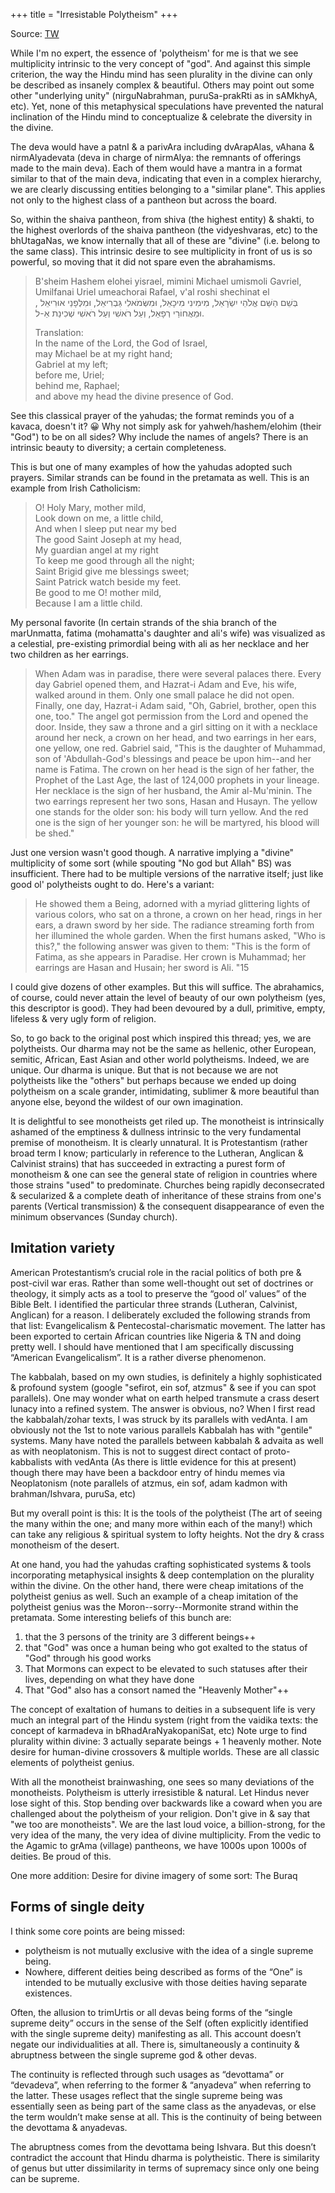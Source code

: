 +++
title = "Irresistable Polytheism"
+++

Source: [TW](https://threadreaderapp.com/thread/1076832427010473985.html)


While I'm no expert, the essence of 'polytheism' for me is that we see multiplicity intrinsic to the very concept of "god". And against this simple criterion, the way the Hindu mind has seen plurality in the divine can only be described as insanely complex & beautiful. Others may point out some other "underlying unity" (nirguNabrahman, puruSa-prakRti as in sAMkhyA, etc). Yet, none of this metaphysical speculations have prevented the natural inclination of the Hindu mind to conceptualize & celebrate the diversity in the divine. 

The deva would have a patnI & a parivAra including dvArapAlas, vAhana & nirmAlyadevata (deva in charge of nirmAlya: the remnants of offerings made to the main deva). Each of them would have a mantra in a format similar to that of the main deva, indicating that even in a complex hierarchy, we are clearly discussing entities belonging to a "similar plane". This applies not only to the highest class of a pantheon but across the board. 

So, within the shaiva pantheon, from shiva (the highest entity) & shakti, to the highest overlords of the shaiva pantheon (the vidyeshvaras, etc) to the bhUtagaNas, we know internally that all of these are "divine" (i.e. belong to the same class). This intrinsic desire to see multiplicity in front of us is so powerful, so moving that it did not spare even the abrahamisms. 


> B'sheim Hashem elohei yisrael, mimini Michael umismoli Gavriel, Umilfanai Uriel umeachorai Rafael, v'al roshi shechinat el  
בְּשֵׁם הַשֵּׁם אֱלֹהֵי יִשְׂרָאֵל, מִימִינִי מִיכָאֵל, וּמִשְּׂמֹאלִי גַּבְרִיאֵל, וּמִלְּפָנַי אוּרִיאֵל
> , וּמֵאֲחוֹרַי רְפָאֵל, וְעַל רֹאשִׁי וְעַל רֹאשִׁי שְׁכִינַת אֵ-ל.
>
> Translation:  
In the name of the Lord, the God of Israel,  
may Michael be at my right hand;  
Gabriel at my left;  
before me, Uriel;  
behind me, Raphael;  
and above my head the divine presence of God.

See this classical prayer of the yahudas; the format reminds you of a kavaca, doesn't it? 😀 Why not simply ask for yahweh/hashem/elohim (their "God") to be on all sides? Why include the names of angels? There is an intrinsic beauty to diversity; a certain completeness.

This is but one of many examples of how the yahudas adopted such prayers. Similar strands can be found in the pretamata as well. This is an example from Irish Catholicism:

> O! Holy Mary, mother mild,  
Look down on me, a little child,  
And when I sleep put near my bed  
The good Saint Joseph at my head,  
My guardian angel at my right  
To keep me good through all the night;  
Saint Brigid give me blessings sweet;  
Saint Patrick watch beside my feet.  
Be good to me O! mother mild,  
Because I am a little child.

My personal favorite (In certain strands of the shia branch of the marUnmatta, fatima (mohamatta's daughter and ali's wife) was visualized as a celestial, pre-existing primordial being with ali as her necklace and her two children as her earrings.

> When Adam was in paradise, there were several palaces there. Every day Gabriel opened them, and Hazrat-i Adam and Eve, his wife, walked around in them. Only one small palace he did not open. Finally, one day, Hazrat-i Adam said, "Oh, Gabriel, brother, open this one, too." The angel got permission from the Lord and opened the door. Inside, they saw a throne and a girl sitting on it with a necklace around her neck, a crown on her head, and two earrings in her ears, one yellow, one red. Gabriel said, "This is the daughter of Muhammad, son of 'Abdullah-God's blessings and peace be upon him--and her name is Fatima. The crown on her head is the sign of her father, the Prophet of the Last Age, the last of 124,000 prophets in your lineage. Her necklace is the sign of her husband, the Amir al-Mu'minin. The two earrings represent her two sons, Hasan and Husayn. The yellow one stands for the older son: his body will turn yellow. And the red one is the sign of her younger son: he will be martyred, his blood will be shed."

Just one version wasn't good though. A narrative implying a "divine" multiplicity of some sort (while spouting "No god but Allah" BS) was insufficient. There had to be multiple versions of the narrative itself; just like good ol' polytheists ought to do. Here's a variant:

> He showed them a Being, adorned with a myriad glittering lights of various colors, who sat on a throne, a crown on her head, rings in her ears, a drawn sword by her side. The radiance streaming forth from her illumined the whole garden. When the first humans asked, "Who is this?," the following answer was given to them: "This is the form of Fatima, as she appears in Paradise. Her crown is Muhammad; her earrings are Hasan and Husain; her sword is Ali. "15

I could give dozens of other examples. But this will suffice. The abrahamics, of course, could never attain the level of beauty of our own polytheism (yes, this descriptor is good). They had been devoured by a dull, primitive, empty, lifeless & very ugly form of religion. 

So, to go back to the original post which inspired this thread; yes, we are polytheists. Our dharma may not be the same as hellenic, other European, semitic, African, East Asian and other world polytheisms. Indeed, we are unique. Our dharma is unique. But that is not because we are not polytheists like the "others" but perhaps because we ended up doing polytheism on a scale grander, intimidating, sublimer & more beautiful than anyone else, beyond the wildest of our own imagination. 

It is delightful to see monotheists get riled up. The monotheist is intrinsically ashamed of the emptiness & dullness intrinsic to the very fundamental premise of monotheism. It is clearly unnatural. It is Protestantism (rather broad term I know; particularly in reference to the Lutheran, Anglican & Calvinist strains) that has succeeded in extracting a purest form of monotheism & one can see the general state of religion in countries where those strains "used" to predominate. Churches being rapidly deconsecrated & secularized & a complete death of inheritance of these strains from one's parents (Vertical transmission) & the consequent disappearance of even the minimum observances (Sunday church). 

## Imitation variety
American Protestantism’s crucial role in the racial politics of both pre & post-civil war eras. Rather than some well-thought out set of doctrines or theology, it simply acts as a tool to preserve the “good ol’ values” of the Bible Belt. I identified the particular three strands (Lutheran, Calvinist, Anglican) for a reason. I deliberately excluded the following strands from that list: Evangelicalism & Pentecostal-charismatic movement. The latter has been exported to certain African countries like Nigeria & TN and doing pretty well. I should have mentioned that I am specifically discussing “American Evangelicalism”. It is a rather diverse phenomenon. 

The kabbalah, based on my own studies, is definitely a highly sophisticated & profound system (google "sefirot, ein sof, atzmus" & see if you can spot parallels). One may wonder what on earth helped transmute a crass desert lunacy into a refined system. The answer is obvious, no? When I first read the kabbalah/zohar texts, I was struck by its parallels with vedAnta. I am obviously not the 1st to note various parallels Kabbalah has with "gentile" systems. Many have noted the parallels between kabbalah & advaita as well as with neoplatonism. This is not to suggest direct contact of proto-kabbalists with vedAnta (As there is little evidence for this at present) though there may have been a backdoor entry of hindu memes via Neoplatonism (note parallels of atzmus, ein sof, adam kadmon with brahman/Ishvara, puruSa, etc) 

But my overall point is this: It is the tools of the polytheist (The art of seeing the many within the one; and many more within each of the many!) which can take any religious & spiritual system to lofty heights. Not the dry & crass monotheism of the desert. 

At one hand, you had the yahudas crafting sophisticated systems & tools incorporating metaphysical insights & deep contemplation on the plurality within the divine. On the other hand, there were cheap imitations of the polytheist genius as well. Such an example of a cheap imitation of the polytheist genius was the Moron--sorry--Mormonite strand within the pretamata. Some interesting beliefs of this bunch are:

1. that the 3 persons of the trinity are 3 different beings++ 
2. that "God" was once a human being who got exalted to the status of "God" through his good works
3. That Mormons can expect to be elevated to such statuses after their lives, depending on what they have done
4. That "God" also has a consort named the "Heavenly Mother"++ 

The concept of exaltation of humans to deities in a subsequent life is very much an integral part of the Hindu system (right from the vaidika texts: the concept of karmadeva in bRhadAraNyakopaniSat, etc) Note urge to find plurality within divine: 3 actually separate beings + 1 heavenly mother. Note desire for human-divine crossovers & multiple worlds. These are all classic elements of polytheist genius. 

With all the monotheist brainwashing, one sees so many deviations of the monotheists. Polytheism is utterly irresistible & natural. Let Hindus never lose sight of this. Stop bending over backwards like a coward when you are challenged about the polytheism of your religion. Don't give in & say that "we too are monotheists". We are the last loud voice, a billion-strong, for the very idea of the many, the very idea of divine multiplicity. From the vedic to the Agamic to grAma (village) pantheons, we have 1000s upon 1000s of deities. Be proud of this. 

One more addition: Desire for divine imagery of some sort: The Buraq


## Forms of single deity
I think some core points are being missed:

- polytheism is not mutually exclusive with the idea of a single supreme being.
- Nowhere, different deities being described as forms of the “One” is intended to be mutually exclusive with those deities having separate existences. 

Often, the allusion to trimUrtis or all devas being forms of the “single supreme deity” occurs in the sense of the Self (often explicitly identified with the single supreme deity) manifesting as all. This account doesn’t negate our individualities at all. There is, simultaneously a continuity & abruptness between the single supreme god & other devas. 

The continuity is reflected through such usages as “devottama” or “devadeva”, when referring to the former & “anyadeva” when referring to the latter. These usages reflect that the single supreme being was essentially seen as being part of the same class as the anyadevas, or else the term wouldn’t make sense at all. This is the continuity of being between the devottama & anyadevas.

The abruptness comes from the devottama being Ishvara. But this doesn’t contradict the account that Hindu dharma is polytheistic. There is similarity of genus but utter dissimilarity in terms of supremacy since only one being can be supreme. 
